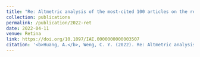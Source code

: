 ```yaml
---
title: "Re: Altmetric analysis of the most-cited 100 articles on the retina published between 2010 and 2020."
collection: publications
permalink: /publication/2022-ret
date: 2022-04-11
venue: Retina
link: https://doi.org/10.1097/IAE.0000000000003507
citation: '<b>Huang, A.</b>, Weng, C. Y. (2022). Re: Altmetric analysis of the most-cited 100 articles on the retina published between 2010 and 2020 [published online ahead of print, 2022 Apr 8]. <i>Retina.</i> 2022;10.1097/IAE.0000000000003507. https://doi.org/10.1097/IAE.0000000000003507'
---
```

